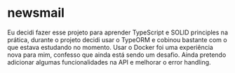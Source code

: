 # newsmail
  Eu decidi fazer esse projeto para aprender TypeScript e SOLID principles na prática, durante o projeto decidi usar o TypeORM e cobinou bastante com o que estava estudando no momento. Usar o Docker foi uma experiência nova para mim, confesso que ainda está sendo um desafio.
  Ainda pretendo adicionar algumas funcionalidades na API e melhorar o error handling.
